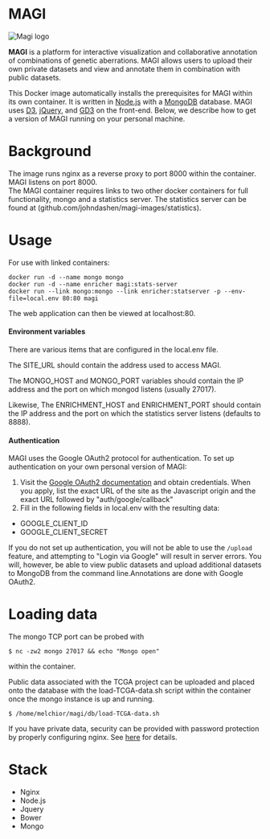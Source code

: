 # MAGI
![Magi logo](http://magi.cs.brown.edu/img/magiTitle.svg)

**MAGI** is a platform for interactive visualization and collaborative annotation of combinations of genetic aberrations. MAGI allows users to upload their own private datasets and view and annotate them in combination with public datasets.

This Docker image automatically installs the prerequisites for MAGI within its own container.  It is written in [Node.js](http://nodejs.org/) with a [MongoDB](http://docs.mongodb.org/manual/tutorial/install-mongodb-on-os-x/) database. MAGI uses [D3](http://d3js.org/), [jQuery](http://jquery.com/), and [GD3](github.com/raphael-group/gd3) on the front-end. Below, we describe how to get a version of MAGI running on your personal machine.

# Background
The image runs nginx as a reverse proxy to port 8000 within the container.  MAGI listens on port 8000.  
The MAGI container requires links to two other docker containers for full functionality, mongo and a statistics server.
The statistics server can be found at (github.com/johndashen/magi-images/statistics).

# Usage

For use with linked containers:
```
docker run -d --name mongo mongo
docker run -d --name enricher magi:stats-server
docker run --link mongo:mongo --link enricher:statserver -p --env-file=local.env 80:80 magi
```

The web application can then be viewed at localhost:80.  

#### Environment variables ####
There are various items that are configured in the local.env file.

The SITE_URL should contain the address used to access MAGI.

The MONGO_HOST and MONGO_PORT variables should contain the IP address and the port on which mongod listens (usually 27017).

Likewise, The ENRICHMENT_HOST and ENRICHMENT_PORT should contain the IP address and the port on which the statistics server listens (defaults to 8888).

#### Authentication ####

MAGI uses the Google OAuth2 protocol for authentication. To set up authentication on your own personal version of MAGI:

1. Visit the [Google OAuth2 documentation](https://developers.google.com/accounts/docs/OAuth2) and obtain credentials.  When you apply, list the exact URL of the site as the Javascript origin and the exact URL followed by "auth/google/callback"  
2. Fill in the following fields in local.env with the resulting data:
* GOOGLE_CLIENT_ID
* GOOGLE_CLIENT_SECRET 

If you do not set up authentication, you will not be able to use the `/upload` feature, and attempting to "Login via Google" will result in server errors. You will, however, be able to view public datasets and upload additional datasets to MongoDB from the command line.Annotations are done with Google OAuth2. 

# Loading data

The mongo TCP port can be probed with 
```
$ nc -zw2 mongo 27017 && echo "Mongo open"
```
within the container.

Public data associated with the TCGA project can be uploaded and placed onto the database with the load-TCGA-data.sh script within the container once the mongo instance is up and running.  

```
$ /home/melchior/magi/db/load-TCGA-data.sh
```

If you have private data, security can be provided with password protection by properly configuring nginx.  See [here](https://www.digitalocean.com/community/tutorials/how-to-set-up-http-authentication-with-nginx-on-ubuntu-12-10) for details.

# Stack
* Nginx
* Node.js
* Jquery
* Bower 
* Mongo
